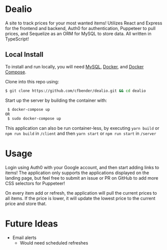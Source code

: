 # Dealio
A site to track prices for your most wanted items! Utilizes React and Express for the frontend and backend, Auth0 for authentication, Puppeteer to pull prices, and Sequelize as an ORM for MySQL to store data. All written in TypeScript!

## Local Install

To install and run locally, you will need [MySQL](https://dev.mysql.com/doc/mysql-installation-excerpt/5.7/en/), [Docker](https://docs.docker.com/install/linux/docker-ce/ubuntu/), and [Docker Compose](https://docs.docker.com/compose/).

Clone into this repo using:
 ``` bash
 $ git clone https://github.com/cfbender/dealio.git && cd dealio
```
Start up the server by building the container with:
```bash
 $ docker-compose up 
OR
 $ sudo docker-compose up
```

This application can also be run container-less, by executing `yarn build` or `npm run build` in `/client` and then `yarn start` or `npm run start` in `/server`

# Usage

Login using Auth0 with your Google account, and then start adding links to items! The application only supports the applications displayed on the landing page, but feel free to submit an issue or PR on GitHub to add more CSS selectors for Puppeteer!

On every item add or refresh, the application will pull the current prices to all items. If the price is lower, it will update the lowest price to the current price and store that.

# Future Ideas

- Email alerts
    + Would need scheduled refreshes




